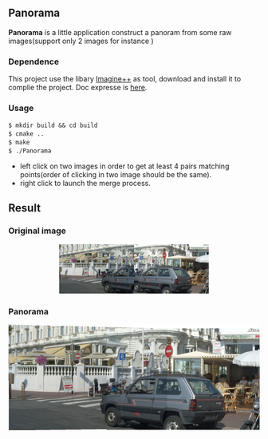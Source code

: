 ## Panorama

**Panorama** is a little application  construct a panoram from some raw images(support only 2 images for instance )

### Dependence

This project use the libary [Imagine++](http://imagine.enpc.fr/~monasse/Imagine++/) as tool, download and install it to complie the project. Doc expresse is [here](http://imagine.enpc.fr/~monasse/Stereo/quickStartImagine++.pdf). 

### Usage
~~~markdown
$ mkdir build && cd build
$ cmake ..
$ make
$ ./Panorama
~~~

- left click on two images in order to get at least 4 pairs matching points(order of clicking in two image should be the same).
- right click to launch the merge process.

## Result
### Original image
<center class="half">
    <img src="image0006.jpg" width="150" left-padding="15"/><img src="image0007.jpg" width="150"/>
</center>

### Panorama
![panorama](panorama.jpg)

